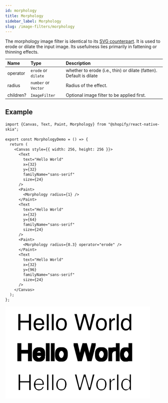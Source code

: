 ```yaml
---
id: morphology
title: Morphology
sidebar_label: Morphology
slug: /image-filters/morphology
---
```


The morphology image filter is identical to its [SVG counterpart](https://developer.mozilla.org/en-US/docs/Web/SVG/Element/feMorphology).
It is used to erode or dilate the input image.
Its usefulness lies primarily in fattening or thinning effects.

| Name      | Type                 |  Description                                                        |
|:----------|:---------------------|:--------------------------------------------------------------------|
| operator  | `erode` or `dilate`  | whether to erode (i.e., thin) or dilate (fatten). Default is dilate |
| radius    | `number` or `Vector` | Radius of the effect.                                               |
| children? | `ImageFilter`        | Optional image filter to be applied first.                          | 

## Example

```tsx twoslash
import {Canvas, Text, Paint, Morphology} from "@shopify/react-native-skia";

export const MorphologyDemo = () => {
  return (
    <Canvas style={{ width: 256, height: 256 }}>
      <Text
        text="Hello World"
        x={32}
        y={32}
        familyName="sans-serif"
        size={24}
      />
      <Paint>
        <Morphology radius={1} />
      </Paint>
      <Text
        text="Hello World"
        x={32}
        y={64}
        familyName="sans-serif"
        size={24}
      />
      <Paint>
        <Morphology radius={0.3} operator="erode" />
      </Paint>
      <Text
        text="Hello World"
        x={32}
        y={96}
        familyName="sans-serif"
        size={24}
      />
    </Canvas>
  );
};
```

![Morphology Image Filter](./assets/morphology.png)